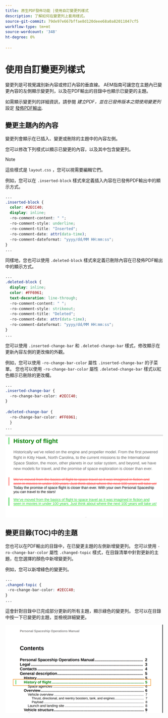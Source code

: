```yaml
---
title: 原生PDF發佈功能 |使用自訂變更列樣式
description: 了解如何在變更列上套用樣式。
source-git-commit: 79de97e667bffae8d120deee68a0a82011047cf5
workflow-type: tm+mt
source-wordcount: '348'
ht-degree: 0%

---
```


# 使用自訂變更列樣式

變更列是可視覺識別新內容或修訂內容的垂直線。 AEM指南可讓您在主題內已變更內容的左側顯示變更列，以及在PDF輸出的目錄中也顯示已變更的主題。

如需顯示變更列的詳細資訊，請參閱 *建立PDF，並在已發佈版本之間使用變更列* 設定
[發佈PDF輸出](../web-editor/native-pdf-web-editor.md).

## 變更主題內的內容

變更列會顯示在已插入、變更或刪除的主題中的內容左側。

您可以修改下列樣式以顯示已變更的內容，以及其中包含變更列。


>[!NOTE]
>
>這些樣式是 `layout.css` ，您可以視需要編輯它們。

例如，您可以在 `.inserted-block` 樣式來定義插入內容在已發佈PDF輸出中的顯示方式。


```css
...
.inserted-block { 
  color: #2ECC40; 
  display: inline; 
  -ro-comment-content: " "; 
  -ro-comment-style: underline; 
  -ro-comment-title: "Inserted"; 
  -ro-comment-date: attr(data-time); 
  -ro-comment-dateformat: "yyyy/dd/MM HH:mm:ss"; 
} 
...
```

同樣地，您也可以使用 `.deleted-block` 樣式來定義已刪除內容在已發佈PDF輸出中的顯示方式。

```css
...
.deleted-block { 
  display: inline; 
  color: #FF6961; 
  text-decoration: line-through; 
  -ro-comment-content: " "; 
  -ro-comment-style: strikeout; 
  -ro-comment-title: "Deleted"; 
  -ro-comment-date: attr(data-time); 
  -ro-comment-dateformat: "yyyy/dd/MM HH:mm:ss"; 
} 
...
```

您可以使用 `.inserted-change-bar` 和 `.deleted-change-bar` 樣式，修改顯示在更新內容左側的更改條的外觀。

例如，您可以使用 `-ro-change-bar-color` 屬性 `.inserted-change-bar` 的子菜單。 您也可以使用 `-ro-change-bar-color` 屬性 `.deleted-change-bar` 樣式以紅色顯示已刪除的更改欄。

```css
...
.inserted-change-bar { 
  -ro-change-bar-color: #2ECC40; 
} 

.deleted-change-bar { 
  -ro-change-bar-color: #FF6961; 
  } 
...
```

<img src="./assets/changed-bar-content.png" alt="變更長條主題內容" width="500">

## 變更目錄(TOC)中的主題

您也可以在PDF輸出的目錄中，在已變更主題的左側新增變更列。 您可以使用 `-ro-change-bar-color` 屬性 `.changed-topic` 樣式，在目錄清單中針對更新的主題，在您選擇的顏色中新增變更列。

例如，您可以新增綠色的變更列。

```css
...
.changed-topic { 
 -ro-change-bar-color: #2ECC40; 
}  
...
```


這會針對目錄中已完成部分更新的所有主題，顯示綠色的變更列。 您可以在目錄中按一下已變更的主題，並檢視詳細變更。

<img src="./assets/changed-bar-TOC.png" alt="變更長條目錄" width="500">
